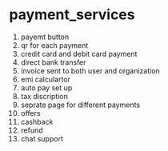 # payment_services
1. payemt button
2.  qr for each payment
3. credit card and debit card payment
4. direct bank transfer
5. invoice sent to both user and organization
6. emi calculartor
7. auto pay set up
8. tax discription 
9. seprate page for different payments 
10. offers 
11. cashback
12. refund
13. chat support
    
